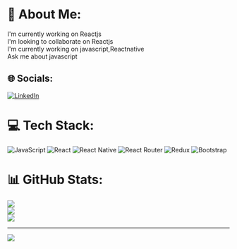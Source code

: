 # 💫 About Me:
I'm currently working on Reactjs<br> I'm looking to collaborate on Reactjs<br>I'm currently working on javascript,Reactnative<br>Ask me about javascript


## 🌐 Socials:
[![LinkedIn](https://img.shields.io/badge/LinkedIn-%230077B5.svg?logo=linkedin&logoColor=white)](https://linkedin.com/in/https://www.linkedin.com/mwlite/in/rishabh-jain-272ab5195) 

# 💻 Tech Stack:
![JavaScript](https://img.shields.io/badge/javascript-%23323330.svg?style=for-the-badge&logo=javascript&logoColor=%23F7DF1E) ![React](https://img.shields.io/badge/react-%2320232a.svg?style=for-the-badge&logo=react&logoColor=%2361DAFB) ![React Native](https://img.shields.io/badge/react_native-%2320232a.svg?style=for-the-badge&logo=react&logoColor=%2361DAFB) ![React Router](https://img.shields.io/badge/React_Router-CA4245?style=for-the-badge&logo=react-router&logoColor=white) ![Redux](https://img.shields.io/badge/redux-%23593d88.svg?style=for-the-badge&logo=redux&logoColor=white) ![Bootstrap](https://img.shields.io/badge/bootstrap-%23563D7C.svg?style=for-the-badge&logo=bootstrap&logoColor=white)
# 📊 GitHub Stats:
![](https://github-readme-stats.vercel.app/api?username=jainrishabh038&theme=dark&hide_border=false&include_all_commits=false&count_private=false)<br/>
![](https://github-readme-streak-stats.herokuapp.com/?user=jainrishabh038&theme=dark&hide_border=false)<br/>
![](https://github-readme-stats.vercel.app/api/top-langs/?username=jainrishabh038&theme=dark&hide_border=false&include_all_commits=false&count_private=false&layout=compact)

---
[![](https://visitcount.itsvg.in/api?id=jainrishabh038&icon=0&color=0)](https://visitcount.itsvg.in)

<!-- Proudly created with GPRM ( https://gprm.itsvg.in ) -->
